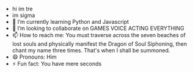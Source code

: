 - hi im tre
- im sigma
- 🌱 I’m currently learning Python and Javascript
- 💞️ I’m looking to collaborate on GAMES VOICE ACTING EVERYTHING
- 📫 How to reach me: You must traverse across the seven beaches of lost souls and physically manifest the Dragon of Soul Siphoning, then chant my name three times. That's when I shall be summoned.
- 😄 Pronouns: Him
- ⚡ Fun fact: You have mere seconds

<!---
Trehez/Trehez is a ✨ special ✨ repository because its `README.md` (this file) appears on your GitHub profile.
You can click the Preview link to take a look at your changes.
--->
